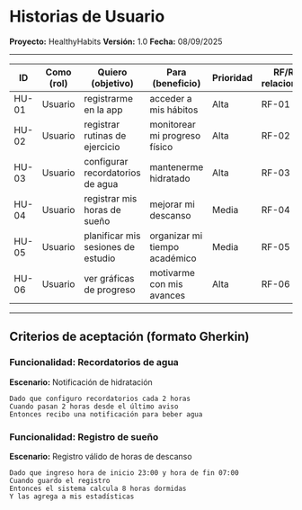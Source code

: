 # Historias de Usuario
**Proyecto:** HealthyHabits
**Versión:** 1.0
**Fecha:** 08/09/2025

---

| ID   | Como (rol)   | Quiero (objetivo)                | Para (beneficio)                   | Prioridad | RF/RNF relacionados |
|------|--------------|----------------------------------|------------------------------------|-----------|----------------------|
| HU-01 | Usuario      | registrarme en la app            | acceder a mis hábitos              | Alta      | RF-01 |
| HU-02 | Usuario      | registrar rutinas de ejercicio   | monitorear mi progreso físico      | Alta      | RF-02 |
| HU-03 | Usuario      | configurar recordatorios de agua | mantenerme hidratado               | Alta      | RF-03 |
| HU-04 | Usuario      | registrar mis horas de sueño     | mejorar mi descanso                | Media     | RF-04 |
| HU-05 | Usuario      | planificar mis sesiones de estudio | organizar mi tiempo académico    | Media     | RF-05 |
| HU-06 | Usuario      | ver gráficas de progreso         | motivarme con mis avances          | Alta      | RF-06 |

---

## Criterios de aceptación (formato Gherkin)

### Funcionalidad: Recordatorios de agua
**Escenario:** Notificación de hidratación
```
Dado que configuro recordatorios cada 2 horas
Cuando pasan 2 horas desde el último aviso
Entonces recibo una notificación para beber agua
```

### Funcionalidad: Registro de sueño
**Escenario:** Registro válido de horas de descanso
```
Dado que ingreso hora de inicio 23:00 y hora de fin 07:00
Cuando guardo el registro
Entonces el sistema calcula 8 horas dormidas
Y las agrega a mis estadísticas
```
